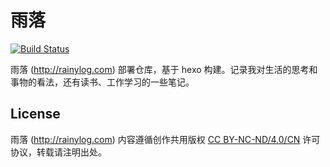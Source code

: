 # 雨落

[![Build Status](https://travis-ci.com/geekrainy/rainylog-hexo.svg?token=7AN9vy17uHQzqYJrzV85&branch=master)](https://travis-ci.com/geekrainy/rainylog-hexo)

雨落 (http://rainylog.com) 部署仓库，基于 hexo 构建。记录我对生活的思考和事物的看法，还有读书、工作学习的一些笔记。

## License

雨落 (http://rainylog.com) 内容遵循创作共用版权 [CC BY-NC-ND/4.0/CN](http://creativecommons.org/licenses/by-nc-nd/4.0/deed.zh) 许可协议，转载请注明出处。
